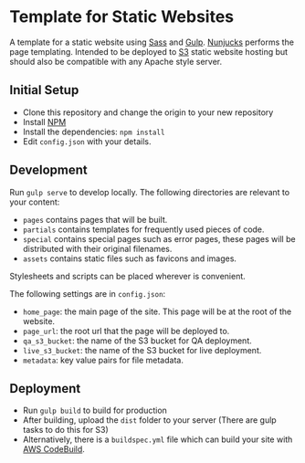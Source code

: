 # Template for Static Websites
A template for a static website using [Sass](http://sass-lang.com/) and
[Gulp](gulpjs.com). [Nunjucks](https://mozilla.github.io/nunjucks/) performs the page templating.
Intended to be deployed to [S3](https://aws.amazon.com/s3/) static website hosting but should 
also be compatible with any Apache style server.

## Initial Setup
- Clone this repository and change the origin to your new repository
- Install [NPM](https://www.npmjs.com/)
- Install the dependencies: `npm install`
- Edit `config.json` with your details.

## Development
Run `gulp serve` to develop locally. The following directories are relevant to your content:

- `pages` contains pages that will be built.
- `partials` contains templates for frequently used pieces of code.
- `special` contains special pages such as error pages, these pages will be distributed with their
original filenames.
- `assets` contains static files such as favicons and images.

Stylesheets and scripts can be placed wherever is convenient.

The following settings are in `config.json`:

- `home_page`: the main page of the site. This page will be at the root of the website.
- `page_url`: the root url that the page will be deployed to.
- `qa_s3_bucket`: the name of the S3 bucket for QA deployment.
- `live_s3_bucket`: the name of the S3 bucket for live deployment.
- `metadata`: key value pairs for file metadata.

## Deployment
- Run `gulp build` to build for production
- After building, upload the `dist` folder to your server (There are gulp tasks to do this
for S3)
- Alternatively, there is a `buildspec.yml` file which can build your site with
[AWS CodeBuild](https://aws.amazon.com/codebuild/).
